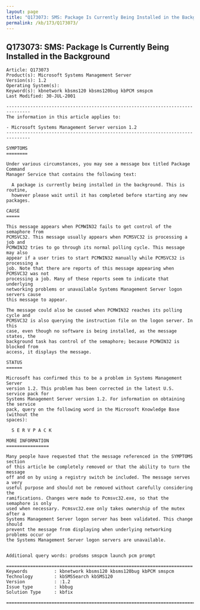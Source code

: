```yaml
---
layout: page
title: "Q173073: SMS: Package Is Currently Being Installed in the Background"
permalink: /kb/173/Q173073/
---
```


## Q173073: SMS: Package Is Currently Being Installed in the Background

	Article: Q173073
	Product(s): Microsoft Systems Management Server
	Version(s): 1.2
	Operating System(s): 
	Keyword(s): kbnetwork kbsms120 kbsms120bug kbPCM smspcm
	Last Modified: 30-JUL-2001
	
	-------------------------------------------------------------------------------
	The information in this article applies to:
	
	- Microsoft Systems Management Server version 1.2 
	-------------------------------------------------------------------------------
	
	SYMPTOMS
	========
	
	Under various circumstances, you may see a message box titled Package Command
	Manager Service that contains the following text:
	
	  A package is currently being installed in the background. This is routine,
	  however please wait until it has completed before starting any new packages.
	
	CAUSE
	=====
	
	This message appears when PCMWIN32 fails to get control of the semaphore from
	PCMSVC32. This message usually appears when PCMSVC32 is processing a job and
	PCMWIN32 tries to go through its normal polling cycle. This message may also
	appear if a user tries to start PCMWIN32 manually while PCMSVC32 is processing a
	job. Note that there are reports of this message appearing when PCMSVC32 was not
	processing a job. Many of these reports seem to indicate that underlying
	networking problems or unavailable Systems Management Server logon servers cause
	this message to appear.
	
	The message could also be caused when PCMWIN32 reaches its polling cycle and
	PCMSVC32 is also querying the instruction file on the logon server. In this
	case, even though no software is being installed, as the message states, the
	background task has control of the semaphore; because PCMWIN32 is blocked from
	access, it displays the message.
	
	STATUS
	======
	
	Microsoft has confirmed this to be a problem in Systems Management Server
	version 1.2. This problem has been corrected in the latest U.S. service pack for
	Systems Management Server version 1.2. For information on obtaining the service
	pack, query on the following word in the Microsoft Knowledge Base (without the
	spaces):
	
	  S E R V P A C K
	
	MORE INFORMATION
	================
	
	Many people have requested that the message referenced in the SYMPTOMS section
	of this article be completely removed or that the ability to turn the message
	off and on by using a registry switch be included. The message serves a very
	useful purpose and should not be removed without carefully considering the
	ramifications. Changes were made to Pcmsvc32.exe, so that the semaphore is only
	used when necessary. Pcmsvc32.exe only takes ownership of the mutex after a
	Systems Management Server logon server has been validated. This change should
	prevent the message from displaying when underlying networking problems occur or
	the Systems Management Server logon servers are unavailable.
	
	
	Additional query words: prodsms smspcm launch pcm prompt
	
	======================================================================
	Keywords          : kbnetwork kbsms120 kbsms120bug kbPCM smspcm 
	Technology        : kbSMSSearch kbSMS120
	Version           : :1.2
	Issue type        : kbbug
	Solution Type     : kbfix
	
	=============================================================================
	
